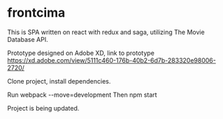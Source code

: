 # frontcima

This is SPA written on react with redux and saga, utilizing The Movie Database API.

Prototype designed on Adobe XD, link to prototype https://xd.adobe.com/view/5111c460-176b-40b2-6d7b-283320e98006-2720/

Clone project, install dependencies.

Run webpack --move=development
Then npm start

Project is being updated.
